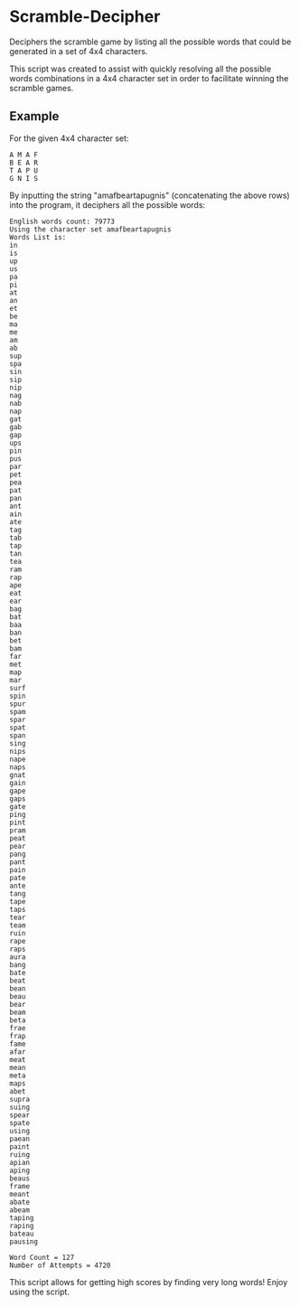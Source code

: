 # Scramble-Decipher
Deciphers the scramble game by listing all the possible words that could be generated in a set of 4x4 characters.

This script was created to assist with quickly resolving all the possible words combinations 
in a 4x4 character set in order to facilitate winning the scramble games.

## Example
For the given 4x4 character set:
```
A M A F
B E A R
T A P U
G N I S
```

By inputting the string "amafbeartapugnis" (concatenating the above rows) into the program, it deciphers all the possible words:
```
English words count: 79773
Using the character set amafbeartapugnis
Words List is: 
in
is
up
us
pa
pi
at
an
et
be
ma
me
am
ab
sup
spa
sin
sip
nip
nag
nab
nap
gat
gab
gap
ups
pin
pus
par
pet
pea
pat
pan
ant
ain
ate
tag
tab
tap
tan
tea
ram
rap
ape
eat
ear
bag
bat
baa
ban
bet
bam
far
met
map
mar
surf
spin
spur
spam
spar
spat
span
sing
nips
nape
naps
gnat
gain
gape
gaps
gate
ping
pint
pram
peat
pear
pang
pant
pain
pate
ante
tang
tape
taps
tear
team
ruin
rape
raps
aura
bang
bate
beat
bean
beau
bear
beam
beta
frae
frap
fame
afar
meat
mean
meta
maps
abet
supra
suing
spear
spate
using
paean
paint
ruing
apian
aping
beaus
frame
meant
abate
abeam
taping
raping
bateau
pausing

Word Count = 127
Number of Attempts = 4720
```

This script allows for getting high scores by finding very long words! Enjoy using the script.
